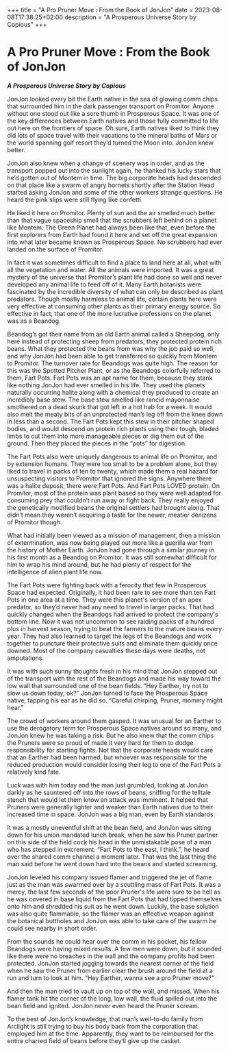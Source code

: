 +++
title = "A Pro Pruner Move : From the Book of JonJon"
date = 2023-08-08T17:38:25+02:00
description = "A Prosperous Universe Story by Copious"
+++

# A Pro Pruner Move : From the Book of JonJon
**_A Prosperous Universe Story by Copious_**

JonJon looked every bit the Earth native in the sea of glowing comm chips that surrounded him in the dark passenger transport on Promitor. Anyone without one stood out like a sore thumb in Prosperous Space. It was one of the key differences between Earth natives and those fully committed to life out here on the frontiers of space. Oh sure, Earth natives liked to think they did lots of space travel with their vacations to the mineral baths of Mars or the world spanning golf resort they’d turned the Moon into. JonJon knew better.

JonJon also knew when a change of scenery was in order, and as the transport popped out into the sunlight again, he thanked his lucky stars that he’d gotten out of Montem in time. The big corporate heads had descended on that place like a swarm of angry hornets shortly after the Station Head started asking JonJon and some of the other workers strange questions. He heard the pink slips were still flying like confetti. 

He liked it here on Promitor. Plenty of sun and the air smelled much better than that vague spaceship smell that the scrubbers left behind on a planet like Montem. The Green Planet had always been like that, even before the first explorers from Earth had found it here and set off the great expansion into what later became known as Prosperous Space. No scrubbers had ever landed on the surface of Promitor.

In fact it was sometimes difficult to find a place to land here at all, what with all the vegetation and water. All the animals were imported. It was a great mystery of the universe that Promitor’s plant life had done so well and never developed any animal life to feed off of it. Many Earth botanists were fascinated by the incredible diversity of what can only be described as plant predators. Though mostly harmless to animal life, certain plants here were very effective at consuming other plants as their primary energy source. So effective in fact, that one of the more lucrative professions on the planet was as a Beandog.

Beandog’s got their name from an old Earth animal called a Sheepdog, only here instead of protecting sheep from predators, they protected protein rich beans. What they protected the beans from was why the job paid so well, and why JonJon had been able to get transferred so quickly from Montem to Promitor. The turnover rate for Beandogs was quite high. The reason for this was the Spotted Pitcher Plant, or as the Beandogs colorfully referred to them, Fart Pots.
Fart Pots was an apt name for them, because they stank like nothing JonJon had ever smelled in his life. They used the planets naturally occurring halite along with a chemical they produced to create an incredibly base stew. The base stew smelled like rancid mayonnaise smothered on a dead skunk that got left in a hot hab for a week. It would also melt the meaty bits of an unprotected man’s leg off from the knee down in less than a second. The Fart Pots kept this stew in their pitcher shaped bodies, and would descend on protein rich plants using their tough, bladed limbs to cut them into more manageable pieces or dig them out of the ground. Then they placed the pieces in the “pots” for digestion. 

The Fart Pots also were uniquely dangerous to animal life on Promitor, and by extension humans. They were too small to be a problem alone, but they liked to travel in packs of ten to twenty, which made them a real hazard for unsuspecting visitors to Promitor that ignored the signs. Anywhere there was a halite deposit, there were Fart Pots. And Fart Pots LOVED protein. On Promitor, most of the protein was plant based so they were well adapted for consuming prey that couldn’t run away or fight back. They really enjoyed the genetically modified beans the original settlers had brought along. That didn’t mean they weren’t acquiring a taste for the newer, meatier denizens of Promitor though. 

What had initially been viewed as a mission of management, then a mission of extermination, was now being played out more like a guerilla war from the history of Mother Earth. JonJon had gone through a similar journey in his first month as a Beandog on Promitor. It was still somewhat difficult for him to wrap his mind around, but he had plenty of respect for the intelligence of alien plant life now.

The Fart Pots were fighting back with a ferocity that few in Prosperous Space had expected. Originally, it had been rare to see more than ten Fart Pots in one area at a time. They were this planet's version of an apex predator, so they’d never had any need to travel in larger packs. That had quickly changed when the Beandogs had arrived to protect the company's bottom line. Now it was not uncommon to see raiding packs of a hundred plus in harvest season, trying to beat the farmers to the mature beans every year. They had also learned to target the legs of the Beandogs and work together to puncture their protective suits and eliminate them quickly once downed. Most of the company casualties these days were deaths, not amputations. 

It was with such sunny thoughts fresh in his mind that JonJon stepped out of the transport with the rest of the Beandogs and made his way toward the low wall that surrounded one of the bean fields. “Hey Earther, try not to slow us down today, ok?”
JonJon turned to face the Prosperous Space native, tapping his ear as he did so. “Careful chirping, Pruner, mommy might hear.”

The crowd of workers around them gasped. It was unusual for an Earther to use the derogatory term for Prosperous Space natives around so many, and JonJon knew he was taking a risk. But he also knew that the comm chips the Pruners were so proud of made it very hard for them to dodge responsibility for starting fights. Not that the corporate heads would care that an Earther had been harmed, but whoever was responsible for the reduced production would consider losing their leg to one of the Fart Pots a relatively kind fate.

Luck was with him today and the man just grumbled, looking at JonJon darkly as he sauntered off into the rows of beans, sniffing for the telltale stench that would let them know an attack was imminent. It helped that Pruners were generally lighter and weaker than Earth natives due to their increased time in space. JonJon was a big man, even by Earth standards. 

It was a mostly uneventful shift at the bean field, and JonJon was sitting down for his union mandated lunch break, when he saw his Pruner partner on this side of the field cock his head in the unmistakable pose of a man who has stepped in excrement. “Fart Pots to the east, I think.”, he heard over the shared comm channel a moment later. That was the last thing the man said before he went down hard into the beans and started screaming.

JonJon leveled his company issued flamer and triggered the jet of flame just as the man was swarmed over by a scuttling mass of Fart Pots. It was a mercy, the last few seconds of the poor Pruner's life were sure to be hell as he was covered in base liquid from the Fart Pots that had tipped themselves onto him and shredded his suit as he went down. Luckily, the base solution was also quite flammable, so the flamer was an effective weapon against the botanical buttholes and JonJon was able to take care of the swarm he could see nearby in short order.

From the sounds he could hear over the comm in his pocket, his fellow Beandogs were having mixed results. A few men were down, but it sounded like there were no breaches in the wall and the company profits had been protected. JonJon started jogging towards the nearest corner of the field when he saw the Pruner from earlier clear the brush around the field at a run and turn to look at him. “Hey Earther, wanna see a pro Pruner move?”

And then the man tried to vault up on top of the wall, and missed. When his flamer tank hit the corner of the long, low wall, the fluid spilled out into the bean field and ignited. JonJon never even heard the Pruner scream.


To the best of JonJon’s knowledge, that man’s well-to-do family from Arclight is still trying to buy his body back from the corporation that employed him at the time. Apparently, they want to be reimbursed for the entire charred field of beans before they’ll give up the casket.
